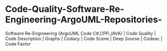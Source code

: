 # Code-Quality-Software-Re-Engineering-ArgoUML-Repositories-
Software Re-Engineering (ArgoUML Code C#,CPP,JAVA) | Code Quality | Code Description | Graphs | Codacy | Code Scene | Deep Sourse | Codeac | Code Factor
